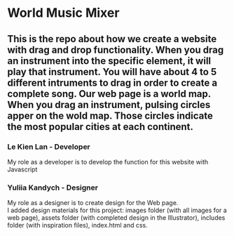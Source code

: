  # World Music Mixer
 
 ## This is the repo about how we create a website with drag and drop functionality. When you drag an instrument into the specific element, it will play that instrument. You will have about 4 to 5 different intruments to drag in order to create a complete song. Our web page is a world map. When you drag an instrument, pulsing circles apper on the wold map. Those circles indicate the most popular cities at each continent.

  
### Le Kien Lan - Developer 
My role as a developer is to develop the function for this website with Javascript

### Yuliia Kandych - Designer  
My role as a designer is to create design for the Web page.  
I added design materials for this project: images folder (with all images for a web page), assets folder (with completed design in the Illustrator), includes folder (with inspiration files), index.html and css.  



